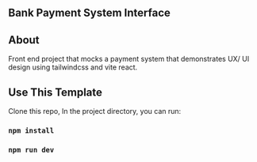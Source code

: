 ## Bank Payment System Interface

## About

Front end project that mocks a payment system that demonstrates UX/ UI design using tailwindcss and vite react.

## Use This Template
Clone this repo, In the project directory, you can run:

### `npm install`
### `npm run dev`